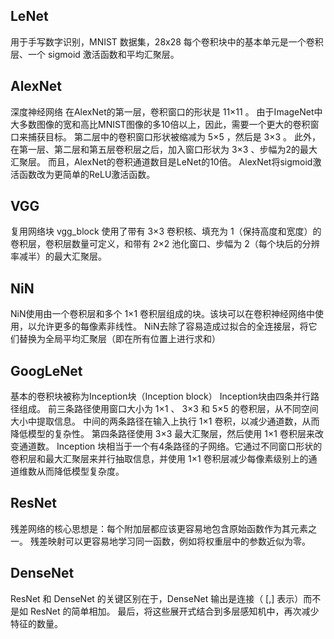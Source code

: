 ## LeNet
用于手写数字识别，MNIST 数据集，28x28
每个卷积块中的基本单元是一个卷积层、一个 sigmoid 激活函数和平均汇聚层。

## AlexNet
深度神经网络
在AlexNet的第一层，卷积窗口的形状是  11×11 。 由于ImageNet中大多数图像的宽和高比MNIST图像的多10倍以上，因此，需要一个更大的卷积窗口来捕获目标。 第二层中的卷积窗口形状被缩减为  5×5 ，然后是  3×3 。 此外，在第一层、第二层和第五层卷积层之后，加入窗口形状为  3×3 、步幅为2的最大汇聚层。 而且，AlexNet的卷积通道数目是LeNet的10倍。
AlexNet将sigmoid激活函数改为更简单的ReLU激活函数。

## VGG
复用网络块
 vgg_block 使用了带有  3×3  卷积核、填充为 1（保持高度和宽度）的卷积层，卷积层数量可定义，和带有  2×2  池化窗口、步幅为 2（每个块后的分辨率减半）的最大汇聚层。

## NiN
NiN使用由一个卷积层和多个  1×1  卷积层组成的块。该块可以在卷积神经网络中使用，以允许更多的每像素非线性。
NiN去除了容易造成过拟合的全连接层，将它们替换为全局平均汇聚层（即在所有位置上进行求和）

## GoogLeNet
基本的卷积块被称为Inception块（Inception block）
Inception块由四条并行路径组成。 前三条路径使用窗口大小为  1×1 、 3×3  和  5×5  的卷积层，从不同空间大小中提取信息。 中间的两条路径在输入上执行  1×1  卷积，以减少通道数，从而降低模型的复杂性。 第四条路径使用  3×3  最大汇聚层，然后使用  1×1  卷积层来改变通道数。 
Inception 块相当于一个有4条路径的子网络。它通过不同窗口形状的卷积层和最大汇聚层来并行抽取信息，并使用  1×1  卷积层减少每像素级别上的通道维数从而降低模型复杂度。

## ResNet
残差网络的核心思想是：每个附加层都应该更容易地包含原始函数作为其元素之一。
残差映射可以更容易地学习同一函数，例如将权重层中的参数近似为零。

## DenseNet
ResNet 和 DenseNet 的关键区别在于，DenseNet 输出是连接（ [,]  表示）而不是如 ResNet 的简单相加。
最后，将这些展开式结合到多层感知机中，再次减少特征的数量。